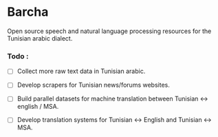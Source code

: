 # Barcha

Open source speech and natural language processing resources for the Tunisian arabic dialect.

### Todo : 

- [ ] Collect more raw text data in Tunisian arabic.
- [ ] Develop scrapers for Tunisian news/forums websites. 
- [ ] Build parallel datasets for machine translation between Tunisian <-> english / MSA.
- [ ] Develop translation systems for Tunisian <-> English and Tunisian <-> MSA.
 
